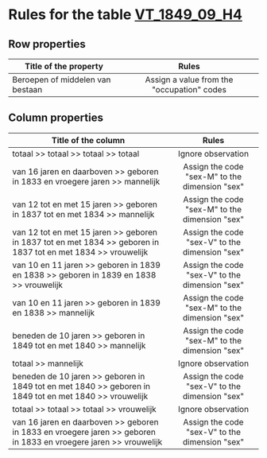 # Rules for the table [VT_1849_09_H4](https://github.com/cgueret/DataDump/blob/master/xls-marked/VT_1849_09_H4_marked.xls?raw=true)
## Row properties
| Title of the property | Rules |
| --------------------- |:-----:|
|  Beroepen of middelen van bestaan   | Assign a value from the "occupation" codes |
## Column properties
| Title of the column | Rules |
| --------------------- |:-----:|
| totaal >> totaal >> totaal >> totaal | Ignore observation |
| van 16 jaren en daarboven >> geboren in 1833 en vroegere jaren >> mannelijk | Assign the code "sex-M" to the dimension "sex" |
| van 12 tot en met 15 jaren >> geboren in 1837 tot en met 1834 >> mannelijk | Assign the code "sex-M" to the dimension "sex" |
| van 12 tot en met 15 jaren >> geboren in 1837 tot en met 1834 >> geboren in 1837 tot en met 1834 >> vrouwelijk | Assign the code "sex-V" to the dimension "sex" |
| van 10 en 11 jaren >> geboren in 1839 en 1838 >> geboren in 1839 en 1838 >> vrouwelijk | Assign the code "sex-V" to the dimension "sex" |
| van 10 en 11 jaren >> geboren in 1839 en 1838 >> mannelijk | Assign the code "sex-M" to the dimension "sex" |
| beneden de 10 jaren >> geboren in 1849 tot en met 1840 >> mannelijk | Assign the code "sex-M" to the dimension "sex" |
| totaal >> mannelijk | Ignore observation |
| beneden de 10 jaren >> geboren in 1849 tot en met 1840 >> geboren in 1849 tot en met 1840 >> vrouwelijk | Assign the code "sex-V" to the dimension "sex" |
| totaal >> totaal >> totaal >> vrouwelijk | Ignore observation |
| van 16 jaren en daarboven >> geboren in 1833 en vroegere jaren >> geboren in 1833 en vroegere jaren >> vrouwelijk | Assign the code "sex-V" to the dimension "sex" |
